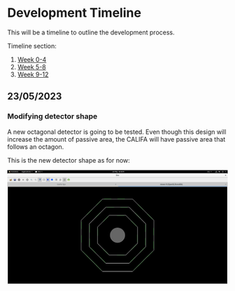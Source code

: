 # Development Timeline

This will be a timeline to outline the development process.

Timeline section:

1. [Week 0-4](./Week0-4.md)
2. [Week 5-8](./Week5-8.md)
3. [Week 9-12](./Week9-12.md)

## 23/05/2023

### Modifying detector shape

A new octagonal detector is going to be tested. Even though this design will increase the amount of passive area, the CALIFA will have passive area that follows an octagon.

This is the new detector shape as for now:

![octagon](screenshots/Octagon_mk1.png)

